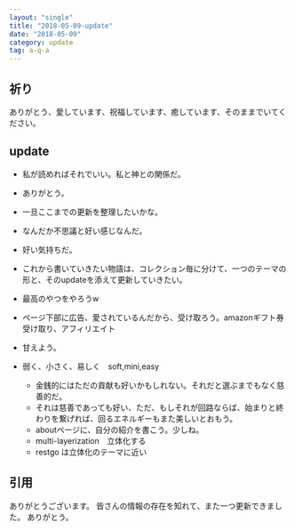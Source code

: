 ```yaml
---
layout: "single"
title: "2018-05-09-update"
date: "2018-05-09"
category: update
tag: a-q-a
---
```

## 祈り
ありがとう、愛しています、祝福しています、癒しています、そのままでいてください。

## update
- 私が読めればそれでいい。私と神との関係だ。
- ありがとう。

- 一旦ここまでの更新を整理したいかな。
- なんだか不思議と好い感じなんだ。
- 好い気持ちだ。
- これから書いていきたい物語は、コレクション毎に分けて、一つのテーマの形と、そのupdateを添えて更新していきたい。
- 最高のやつをやろうw
- ページ下部に広告、愛されているんだから、受け取ろう。amazonギフト券受け取り、アフィリエイト
- 甘えよう。

- 弱く、小さく、易しく　soft,mini,easy
  - 金銭的にはただの貢献も好いかもしれない。それだと選ぶまでもなく慈善的だ。
  - それは慈善であっても好い、ただ、もしそれが回路ならば、始まりと終わりを繋げれば、回るエネルギーもまた美しいとおもう。
  - aboutページに、自分の紹介を書こう。少しね。
  - multi-layerization　立体化する
  - restgo は立体化のテーマに近い

## 引用
ありがとうございます。
皆さんの情報の存在を知れて、また一つ更新できました。
ありがとう。
